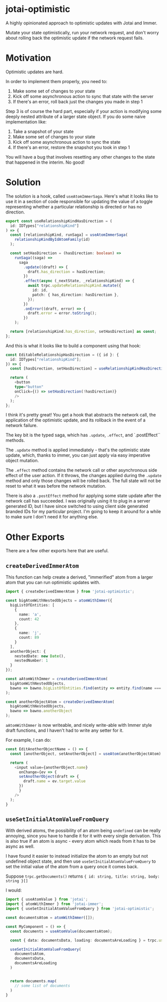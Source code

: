 # jotai-optimistic

A highly opinionated approach to optimistic updates with Jotai and Immer.

Mutate your state optimistically, run your network request, and don't worry
about rolling back the optimistic update if the network request fails.

# Motivation

Optimistic updates are hard.

In order to implement them properly, you need to:

1. Make some set of changes to your state
2. Kick off some asynchronous action to sync that state with the server
3. If there's an error, roll back just the changes you made in step 1

Step 3 is of course the hard part, especially if your action is modifying some deeply nested attribute of a larger state object. If you do some naive implementation like:
1. Take a snapshot of your state
2. Make some set of changes to your state
3. Kick off some asynchronous action to sync the state
4. If there's an error, restore the snapshot you took in step 1

You will have a bug that involves resetting any other changes to the state that happened in the interim. No good!

# Solution

The solution is a hook, called `useAtomImmerSaga`. Here's what it looks like to use it in a section of code responsible for updating the value of a toggle representing whether a particular relationship is directed or has no direction.

```typescript
export const useRelationshipKindHasDirection = (
  id: IDTypes["relationshipKind"]
) => {
  const [relationshipKind, runSaga] = useAtomImmerSaga(
    relationshipKindByIdAtomFamily(id)
  );

  const setHasDirection = (hasDirection: boolean) =>
    runSaga((saga) =>
      saga
        .update((draft) => {
          draft.has_direction = hasDirection;
        })
        .effect(async (_nextState, _relationshipKind) => {
          await trpc.updateRelationshipKind.mutate({
            id: id,
            patch: { has_direction: hasDirection },
          });
        })
        .onError((draft, error) => {
          draft.error = error.toString();
        })
    );

  return [relationshipKind.has_direction, setHasDirection] as const;
};
```


And this is what it looks like to build a component using that hook:

```typescript
const EditableRelationshipHasDirection = ({ id }: {
  id: IDTypes["relationshipKind"];
}) => {
  const [hasDirection, setHasDirection] = useRelationshipKindHasDirection(id);

  return (
    <button
    type="button"
    onClick={() => setHasDirection(!hasDirection)}
    />
  );
};
```

I think it's pretty great! You get a hook that abstracts the network call, the application of the optimistic update, and its rollback in the event of a network failure.

The key bit is the typed saga, which has `.update`, `.effect`, and `.postEffect`` methods.

The `.update` method is applied immediately - that's the optimistic state update, which, thanks to immer, you can just apply via easy imperative object mutation.

The `.effect` method contains the network call or other asynchronous side effect of the user action. If it throws, the changes applied during the `.update` method and only those changes will be rolled back. The full state will not be reset to what it was before the network mutation.

There is also a `.postEffect` method for applying some state update after the network call has succeeded. I was originally using it to plug in a server generated ID,
but I have since switched to using client side generated branded IDs for my particular project.  I'm going to keep it around for a while to make sure I don't need it for anything else.

# Other Exports

There are a few other exports here that are useful.

## `createDerivedImmerAtom`

This function can help create a derived, "immerified" atom from a larger atom that you can run optimistic updates with.

```typescript
import { createDerivedImmerAtom } from 'jotai-optimistic';

const bigAtomWithNestedObjects = atomWithImmer({
  bigListOfEntities: [
    {
      name: 'a',
      count: 42
    },
    {
      name: 'j',
      count: 89
    }
  ],
  anotherObject: {
    nestedDate: new Date(),
    nestedNumber: 1
  }
});

const aAtomWithImmer = createDerivedImmerAtom(
  bigAtomWithNestedObjects,
  bawno => bawno.bigListOfEntities.find(entity => entity.find(name === 'a'))
);

const anotherObjectAtom = createDerivedImmerAtom(
  bigAtomWithNestedObjects,
  bawno => bawno.anotherObject
);
```

`aAtomWithImmer` is now writeable, and nicely write-able with Immer style draft functions, and I haven't had to write any setter for it.

For example, I can do:

```typescript
const EditAnotherObjectName = () => {
  const [anotherObject, setAnotherObject] = useAtom(anotherObjectAtom)

  return (
    <input value={anotherObject.name}
      onChange={ev => {
      setAnotherObject(draft => {
        draft.name = ev.target.value
      })
      }
    />
  );
}
```

## `useSetInitialAtomValueFromQuery`

With derived atoms, the possibility of an atom being `undefined` can be really annoying, since you have to handle it
for it with every single derivation. This is also true if an atom is async - every atom which reads from it has to be async as well.

I have found it easier to instead initialize the atom to an empty but not undefined object state, and then use `useSetInitialAtomValueFromQuery` 
to set the initial value of the atom from a query once it comes back.

Suppose `trpc.getDocuments()` returns `{ id: string, title: string, body: string }[]`

I would:
```typescript
import { useAtomValue } from 'jotai';
import { atomWithImmer } from 'jotai-immer';
import { useSetInitialAtomValueFromQuery } from 'jotai-optimistic';

const documentsAtom = atomWithImmer([]);

const MyComponent = () => {
  const documents = useAtomValue(documentsAtom);

  const { data: documentsData, loading: documentsAreLoading } = trpc.useQuery.getDocuments()

  useSetInitialAtomValueFromQuery(
    documentsAtom, 
    documentsData, 
    documentsAreLoading
  )


  return documents.map(
    // some list of documents
  )
}
```


